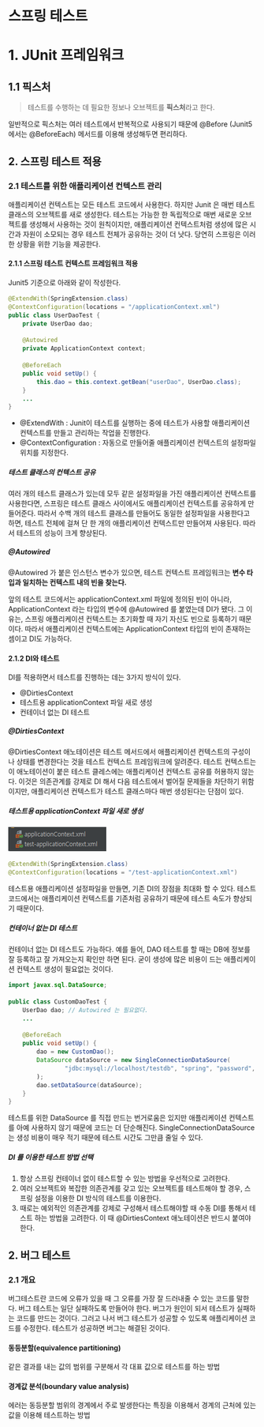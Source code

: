 # 스프링 테스트

# 1. JUnit 프레임워크

## 1.1 픽스처

> 테스트를 수행하는 데 필요한 정보나 오브젝트를 **픽스처**라고 한다.

일반적으로 픽스처는 여러 테스트에서 반복적으로 사용되기 때문에 @Before (Junit5 에서는 @BeforeEach)
메서드를 이용해 생성해두면 편리하다.

## 2. 스프링 테스트 적용

### 2.1 테스트를 위한 애플리케이션 컨텍스트 관리

애플리케이션 컨텍스트는 모든 테스트 코드에서 사용한다.
하지만 Junit 은 매번 테스트 클래스의 오브젝트를 새로 생성한다.
테스트는 가능한 한 독립적으로 매번 새로운 오브젝트를 생성해서 사용하는 것이 원칙이지만,
애플리케이션 컨텍스트처럼 생성에 많은 시간과 자원이 소모되는 경우 테스트 전체가 공유하는 것이 더 낫다.
당연히 스프링은 이러한 상황을 위한 기능을 제공한다.

#### 2.1.1 스프링 테스트 컨텍스트 프레임워크 적용

Junit5 기준으로 아래와 같이 작성한다.

```java
@ExtendWith(SpringExtension.class)
@ContextConfiguration(locations = "/applicationContext.xml")
public class UserDaoTest {
    private UserDao dao;

    @Autowired
    private ApplicationContext context;

    @BeforeEach
    public void setUp() {
        this.dao = this.context.getBean("userDao", UserDao.class);
    }
    ...
}
```

- @ExtendWith : Junit이 테스트를 실행하는 중에 테스트가 사용할 애플리케이션 컨텍스트를 만들고 관리하는 작업을 진행한다.
- @ContextConfiguration : 자동으로 만들어줄 애플리케이션 컨텍스트의 설정파일 위치를 지정한다.

##### 테스트 클래스의 컨텍스트 공유

여러 개의 테스트 클래스가 있는데 모두 같은 설정파일을 가진 애플리케이션 컨텍스트를 사용한다면,
스프링은 테스트 클래스 사이에서도 애플리케이션 컨텍스트를 공유하게 만들어준다.
따라서 수백 개의 테스트 클래스를 만들어도 동일한 설정파일을 사용한다고 하면,
테스트 전체에 걸쳐 단 한 개의 애플리케이션 컨텍스트만 만들어져 사용된다.
따라서 테스트의 성능이 크게 향상된다.

##### @Autowired

@Autowired 가 붙은 인스턴스 변수가 있으면, 테스트 컨텍스트 프레임워크는 **변수 타입과 일치하는
컨텍스트 내의 빈을 찾는다.**

앞의 테스트 코드에서는 applicationContext.xml 파일에 정의된 빈이 아니라,
ApplicationContext 라는 타입의 변수에 @Autowired 를 붙였는데 DI가 됐다.
그 이유는, 스프링 애플리케이션 컨텍스트는 초기화할 때 자기 자신도 빈으로 등록하기 때문이다.
따라서 애플리케이션 컨텍스트에는 ApplicationContext 타입의 빈이 존재하는 셈이고 DI도 가능하다.

#### 2.1.2 DI와 테스트

DI를 적용하면서 테스트를 진행하는 데는 3가지 방식이 있다.

- @DirtiesContext
- 테스트용 applicationContext 파일 새로 생성
- 컨테이너 없는 DI 테스트

##### @DirtiesContext

@DirtiesContext 애노테이션은 테스트 메서드에서 애플리케이션 컨텍스트의 구성이나 상태를 변경한다는 것을 테스트 컨텍스트 프레임워크에 알려준다.
테스트 컨텍스트는 이 애노테이션이 붙은 테스트 클레스에는 애플리케이션 컨텍스트 공유를 허용하지 않는다.
이것은 의존관계를 강제로 DI 해서 다음 테스트에서 벌어질 문제들을 차단하기 위함이지만,
애플리케이션 컨텍스트가 테스트 클래스마다 매번 생성된다는 단점이 있다.

##### 테스트용 applicationContext 파일 새로 생성

![img_2.png](img_2.png)

```java
@ExtendWith(SpringExtension.class)
@ContextConfiguration(locations = "/test-applicationContext.xml")
```

테스트용 애플리케이션 설정파일을 만들면, 기존 DI의 장점을 최대화 할 수 있다.
테스트 코드에서는 애플리케이션 컨텍스트를 기존처럼 공유하기 때문에 테스트 속도가 향상되기 때문이다.

##### 컨테이너 없는 DI 테스트

컨테이너 없는 DI 테스트도 가능하다.
예를 들어, DAO 테스트를 할 때는 DB에 정보를 잘 등록하고 잘 가져오는지 확인만 하면 된다.
굳이 생성에 많은 비용이 드는 애플리케이션 컨텍스트 생성이 필요없는 것이다.

```java
import javax.sql.DataSource;

public class CustomDaoTest {
    UserDao dao; // Autowired 는 필요없다.
    ...

    @BeforeEach
    public void setUp() {
        dao = new CustomDao();
        DataSource dataSource = new SingleConnectionDataSource(
                "jdbc:mysql://localhost/testdb", "spring", "password", true);
        );
        dao.setDataSource(dataSource);
    }
}
```

테스트를 위한 DataSource 를 직접 만드는 번거로움은 있지만 애플리케이션 컨텍스트를 아예 사용하지 않기 때문에 코드는 더 단순해진다.
SingleConnectionDataSource 는 생성 비용이 매우 적기 때문에 테스트 시간도 그만큼 줄일 수 있다.

##### DI 를 이용한 테스트 방법 선택

1. 항상 스프링 컨테이너 없이 테스트할 수 있는 방법을 우선적으로 고려한다.
2. 여러 오브젝트와 복잡한 의존관계를 갖고 있는 오브젝트를 테스트해야 할 경우, 스프링 설정을 이용한 DI 방식의 테스트를 이용한다.
3. 때로는 예외적인 의존관계를 강제로 구성해서 테스트해야할 때 수동 DI를 통해서 테스트 하는 방법을 고려한다. 
이 때 @DirtiesContext 애노테이션은 반드시 붙여야 한다.

## 2. 버그 테스트

### 2.1 개요

버그테스트란 코드에 오류가 있을 때 그 오류를 가장 잘 드러내줄 수 있는 코드를 말한다.
버그 테스트는 일단 실패하도록 만들어야 한다. 버그가 원인이 되서 테스트가 실패하는 코드를 만드는 것이다.
그러고 나서 버그 테스트가 성공할 수 있도록 애플리케이션 코드를 수정한다.
테스트가 성공하면 버그는 해결된 것이다.

#### 동등분할(equivalence partitioning)

같은 결과를 내는 값의 범위를 구분해서 각 대표 값으로 테스트를 하는 방법

#### 경계값 분석(boundary value analysis)

에러는 동등분할 범위의 경계에서 주로 발생한다는 특징을 이용해서 경계의 근처에 있는 값을 이용해 테스트하는 방법